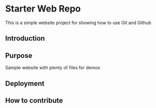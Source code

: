 # Starter Web Repo

This is a simple website project for showing how to use Git and Github

## Introduction

## Purpose

Sample website with plenty of files for demos
## Deployment

## How to contribute